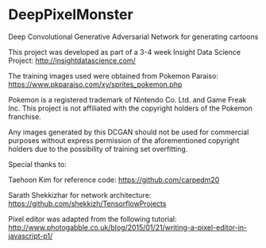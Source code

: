 # DeepPixelMonster
Deep Convolutional Generative Adversarial Network for generating cartoons

This project was developed as part of a 3-4 week Insight Data Science Project:
http://insightdatascience.com/


The training images used were obtained from Pokemon Paraiso:
https://www.pkparaiso.com/xy/sprites_pokemon.php

Pokemon is a registered trademark of Nintendo Co. Ltd. and Game Freak Inc.
This project is not affiliated with the copyright holders of the Pokemon franchise.

Any images generated by this DCGAN should not be used for commercial purposes
without express permission of the aforementioned copyright holders due to the possibility of training set overfitting.


Special thanks to:

Taehoon Kim for reference code:
https://github.com/carpedm20

Sarath Shekkizhar for network architecture:
https://github.com/shekkizh/TensorflowProjects

Pixel editor was adapted from the following tutorial:
http://www.photogabble.co.uk/blog/2015/01/21/writing-a-pixel-editor-in-javascript-p1/


